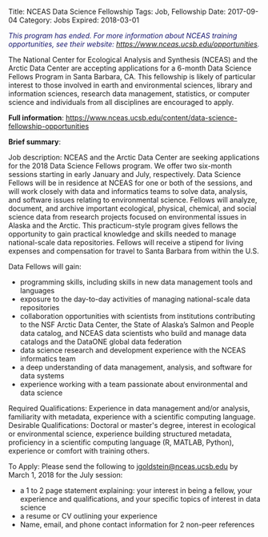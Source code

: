 Title: NCEAS Data Science Fellowship
Tags: Job, Fellowship
Date: 2017-09-04
Category: Jobs
Expired: 2018-03-01

<span style="color:midnightblue"> *This program has ended. For more information about NCEAS training opportunities, see their website: https://www.nceas.ucsb.edu/opportunities.* </span>

The National Center for Ecological Analysis and Synthesis (NCEAS) and the Arctic Data Center are accepting applications for a 6-month Data Science Fellows Program in Santa Barbara, CA. This fellowship is likely of particular interest to those involved in earth and environmental sciences, library and information sciences, research data management, statistics, or computer science and individuals from all disciplines are encouraged to apply.

__Full information__: https://www.nceas.ucsb.edu/content/data-science-fellowship-opportunities

__Brief summary__:

Job description:
NCEAS and the Arctic Data Center are seeking applications for the 2018 Data Science Fellows program. We offer two six-month sessions starting in early January and July, respectively. Data Science Fellows will be in residence at NCEAS for one or both of the sessions, and will work closely with data and informatics teams to solve data, analysis, and software issues relating to environmental science. Fellows will analyze, document, and archive important ecological, physical, chemical, and social science data from research projects focused on environmental issues in Alaska and the Arctic. This practicum-style program gives fellows the opportunity to gain practical knowledge and skills needed to manage national-scale data repositories. Fellows will receive a stipend for living expenses and compensation for travel to Santa Barbara from within the U.S.

Data Fellows will gain:
* programming skills, including skills in new data management tools and languages
* exposure to the day-to-day activities of managing national-scale data repositories
* collaboration opportunities with scientists from institutions contributing to the NSF Arctic Data Center, the State of Alaska’s Salmon and People data catalog, and NCEAS data scientists who build and manage data catalogs and the DataONE global data federation
* data science research and development experience with the NCEAS informatics team
* a deep understanding of data management, analysis, and software for data systems
* experience working with a team passionate about environmental and data science

Required Qualifications: Experience in data management and/or analysis, familiarity with metadata, experience with a scientific computing language.
Desirable Qualifications: Doctoral or master's degree, interest in ecological or environmental science, experience building structured metadata, proficiency in a scientific computing language (R, MATLAB, Python), experience or comfort with training others.

To Apply: 
Please send the following to jgoldstein@nceas.ucsb.edu by March 1, 2018 for the July session: 
* a 1 to 2 page statement explaining: your interest in being a fellow, your experience and qualifications, and your specific topics of interest in data science
* a resume or CV outlining your experience
* Name, email, and phone contact information for 2 non-peer references
